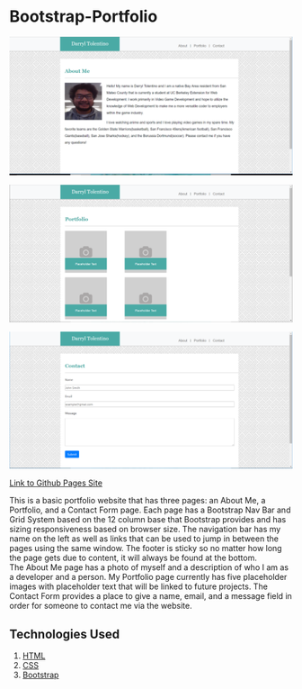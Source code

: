 # Bootstrap-Portfolio

![New Screenshot](images/bootstrap-about-me.PNG "Bootstrap version of About Me page website screenshot")

![New Screenshot](images/bootstrap-portfolio.PNG "Bootstrap version of Portfolio page website screenshot")

![New Screenshot](images/bootstrap-contact.PNG "Bootstrap version of Portfolio page website")

[Link to Github Pages Site](https://darryljltolentino.github.io/Bootstrap-Portfolio/)

This is a basic portfolio website that has three pages: an About Me, a Portfolio, and a Contact Form page. Each page has a Bootstrap Nav Bar and Grid System based on the 12 column base that Bootstrap provides and has sizing responsiveness based on browser size. The navigation bar has my name on the left as well as links that can be used to jump in between the pages using the same window. The footer is sticky so no matter how long the page gets due to content, it will always be found at the bottom.  
The About Me page has a photo of myself and a description of who I am as a developer and a person.
My Portfolio page currently has five placeholder images with placeholder text that will be linked to future projects.
The Contact Form provides a place to give a name, email, and a message field in order for someone to contact me via the website.

## Technologies Used
1) [HTML](https://developer.mozilla.org/en-US/docs/Web/HTML)
2) [CSS](https://developer.mozilla.org/en-US/docs/Web/CSS)
3) [Bootstrap](https://getbootstrap.com/)